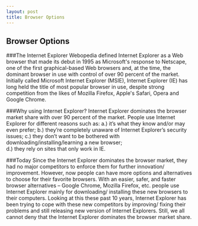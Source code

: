 ```yaml
---
layout: post 
title: Browser Options
---
```


## Browser Options
###The Internet Explorer 
Webopedia defined Internet Explorer as a Web browser that made its debut in 1995 as Microsoft's response to Netscape, 
one of the first graphical-based Web browsers and, at the time, the dominant browser in use with control of over 
90 percent of the market. Initially called Microsoft Internet Explorer (MSIE), 
Internet Explorer (IE) has long held the title of most popular browser in use, 
despite strong competition from the likes of Mozilla Firefox, Apple's Safari, Opera and Google Chrome.

###Why using Internet Explorer? 
Internet Explorer dominates the browser market share with over 90 percent of the market. 
People use Internet Explorer for different reasons such as: 
a.) it’s what they know and/or may even prefer; 
b.) they’re completely unaware of Internet Explorer’s security issues; 
c.) they don’t want to be bothered with downloading/installing/learning a new browser;  
d.) they rely on sites that only work in IE.

###Today 
Since the Internet Explorer dominates the browser market, they had no major competitors to enforce them for further innovation/ improvement. 
However, now people can have more options and alternatives to choose for their favorite browsers. 
With an easier, safer, and faster browser alternatives – Google Chrome, Mozilla Firefox, etc. people use Internet Explorer mainly for downloading/ installing these new browsers to their computers. 
Looking at this these past 10 years, Internet Explorer has been trying to cope with these new competitors by improving/ fixing their problems and still releasing new version of Internet Explorers. 
Still, we all cannot deny that the Internet Explorer dominates the browser market share. 
